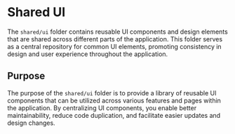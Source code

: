 # Shared UI

The `shared/ui` folder contains reusable UI components and design elements that are shared across different parts of the application. This folder serves as a central repository for common UI elements, promoting consistency in design and user experience throughout the application.

## Purpose

The purpose of the `shared/ui` folder is to provide a library of reusable UI components that can be utilized across various features and pages within the application. By centralizing UI components, you enable better maintainability, reduce code duplication, and facilitate easier updates and design changes.
